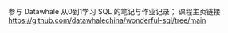 参与 Datawhale 从0到1学习 SQL 的笔记与作业记录；
课程主页链接 https://github.com/datawhalechina/wonderful-sql/tree/main

